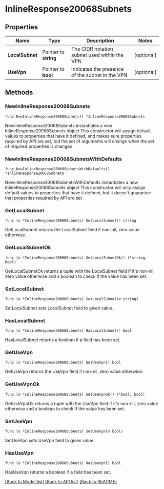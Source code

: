 # InlineResponse20068Subnets

## Properties

Name | Type | Description | Notes
------------ | ------------- | ------------- | -------------
**LocalSubnet** | Pointer to **string** | The CIDR notation subnet used within the VPN | [optional] 
**UseVpn** | Pointer to **bool** | Indicates the presence of the subnet in the VPN | [optional] 

## Methods

### NewInlineResponse20068Subnets

`func NewInlineResponse20068Subnets() *InlineResponse20068Subnets`

NewInlineResponse20068Subnets instantiates a new InlineResponse20068Subnets object
This constructor will assign default values to properties that have it defined,
and makes sure properties required by API are set, but the set of arguments
will change when the set of required properties is changed

### NewInlineResponse20068SubnetsWithDefaults

`func NewInlineResponse20068SubnetsWithDefaults() *InlineResponse20068Subnets`

NewInlineResponse20068SubnetsWithDefaults instantiates a new InlineResponse20068Subnets object
This constructor will only assign default values to properties that have it defined,
but it doesn't guarantee that properties required by API are set

### GetLocalSubnet

`func (o *InlineResponse20068Subnets) GetLocalSubnet() string`

GetLocalSubnet returns the LocalSubnet field if non-nil, zero value otherwise.

### GetLocalSubnetOk

`func (o *InlineResponse20068Subnets) GetLocalSubnetOk() (*string, bool)`

GetLocalSubnetOk returns a tuple with the LocalSubnet field if it's non-nil, zero value otherwise
and a boolean to check if the value has been set.

### SetLocalSubnet

`func (o *InlineResponse20068Subnets) SetLocalSubnet(v string)`

SetLocalSubnet sets LocalSubnet field to given value.

### HasLocalSubnet

`func (o *InlineResponse20068Subnets) HasLocalSubnet() bool`

HasLocalSubnet returns a boolean if a field has been set.

### GetUseVpn

`func (o *InlineResponse20068Subnets) GetUseVpn() bool`

GetUseVpn returns the UseVpn field if non-nil, zero value otherwise.

### GetUseVpnOk

`func (o *InlineResponse20068Subnets) GetUseVpnOk() (*bool, bool)`

GetUseVpnOk returns a tuple with the UseVpn field if it's non-nil, zero value otherwise
and a boolean to check if the value has been set.

### SetUseVpn

`func (o *InlineResponse20068Subnets) SetUseVpn(v bool)`

SetUseVpn sets UseVpn field to given value.

### HasUseVpn

`func (o *InlineResponse20068Subnets) HasUseVpn() bool`

HasUseVpn returns a boolean if a field has been set.


[[Back to Model list]](../README.md#documentation-for-models) [[Back to API list]](../README.md#documentation-for-api-endpoints) [[Back to README]](../README.md)


